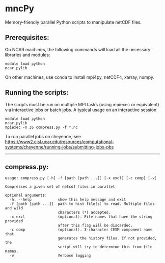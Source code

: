 # mncPy
Memory-friendly parallel Python scripts to manipulate netCDF files.

## Prerequisites:

On NCAR machines, the following commands will load all the necessary libraries and modules:
```
module load python
ncar_pylib
```

On other machines, use conda to install mpi4py, netCDF4, xarray, numpy.

## Running the scripts:

The scripts must be run on multiple MPI tasks (using mpiexec or equivalent) via interactive jobs or batch jobs. A typical usage on an interactive session:

```
module load python
ncar_pylib
mpiexec -n 36 compress.py -f *.nc
```

To run parallel jobs on cheyenne, see https://www2.cisl.ucar.edu/resources/computational-systems/cheyenne/running-jobs/submitting-jobs-pbs


------------

## compress.py:
```
usage: compress.py [-h] -f [path [path ...]] [-x excl] [-c comp] [-v]

Compresses a given set of netcdf files in parallel

optional arguments:
  -h, --help            show this help message and exit
  -f [path [path ...]]  path to hist file(s) to read. Multiple files and wild
                        characters (*) accepted.
  -x excl               (optional). File names that have the string provided
                        after this flag will be discarded.
  -c comp               (optional). 3-character CESM component name that
                        generates the history files. If not provided, the
                        script will try to determine this from file names.
  -v                    Verbose logging
```
